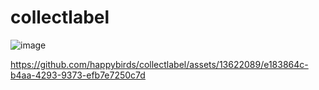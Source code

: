 # collectlabel

![image](https://github.com/happybirds/collectlabel/assets/13622089/2139f6ea-3dc4-4d3a-9d13-d75e2eb486a5)


https://github.com/happybirds/collectlabel/assets/13622089/e183864c-b4aa-4293-9373-efb7e7250c7d


